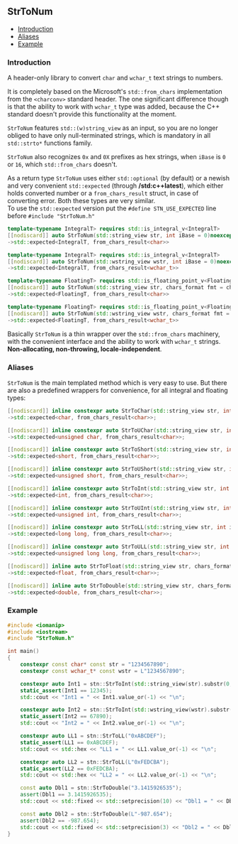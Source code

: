 ## StrToNum
* [Introduction](#introduction)
* [Aliases](#aliases)
* [Example](#example)

### Introduction
A header-only library to convert `char` and `wchar_t` text strings to numbers.  

It is completely based on the Microsoft's `std::from_chars` implementation from the `<charconv>` standard header. The one significant difference though is that the ability to work with `wchar_t` type was added, because the C++ standard doesn't provide this functionality at the moment.  

`StrToNum` features `std::(w)string_view` as an input, so you are no longer obliged to have only null-terminated strings, which is mandatory in all `std::strto*` functions family.  

`StrToNum` also recognizes `0x` and `0X` prefixes as hex strings, when `iBase` is `0` or `16`, which `std::from_chars` doesn't.

As a return type `StrToNum` uses either `std::optional` (by default) or a newish and very convenient `std::expected` (through **/std:c++latest**), which either holds converted number or a `from_chars_result` struct, in case of converting error. Both these types are very similar.  
To use the `std::expected` version put the `#define STN_USE_EXPECTED` line before `#include "StrToNum.h"`

```cpp
template<typename IntegralT> requires std::is_integral_v<IntegralT>
[[nodiscard]] auto StrToNum(std::string_view str, int iBase = 0)noexcept
->std::expected<IntegralT, from_chars_result<char>>
```
```cpp
template<typename IntegralT> requires std::is_integral_v<IntegralT>
[[nodiscard]] auto StrToNum(std::wstring_view wstr, int iBase = 0)noexcept
->std::expected<IntegralT, from_chars_result<wchar_t>>
```
```cpp
template<typename FloatingT> requires std::is_floating_point_v<FloatingT>
[[nodiscard]] auto StrToNum(std::string_view str, chars_format fmt = chars_format::general)noexcept
->std::expected<FloatingT, from_chars_result<char>>
```
```cpp
template<typename FloatingT> requires std::is_floating_point_v<FloatingT>
[[nodiscard]] auto StrToNum(std::wstring_view wstr, chars_format fmt = chars_format::general)noexcept
->std::expected<FloatingT, from_chars_result<wchar_t>>
```

Basically `StrToNum` is a thin wrapper over the `std::from_chars` machinery, with the convenient interface and the ability to work with `wchar_t` strings. **Non-allocating, non-throwing, locale-independent**.

### Aliases
`StrToNum` is the main templated method which is very easy to use. But there are also a predefined wrappers for convenience, for all integral and floating types:
```cpp
[[nodiscard]] inline constexpr auto StrToChar(std::string_view str, int iBase = 0)noexcept
->std::expected<char, from_chars_result<char>>;
```
```cpp		
[[nodiscard]] inline constexpr auto StrToUChar(std::string_view str, int iBase = 0)noexcept
->std::expected<unsigned char, from_chars_result<char>>;
```
```cpp		
[[nodiscard]] inline constexpr auto StrToShort(std::string_view str, int iBase = 0)noexcept
->std::expected<short, from_chars_result<char>>;
```
```cpp		
[[nodiscard]] inline constexpr auto StrToUShort(std::string_view str, int iBase = 0)noexcept
->std::expected<unsigned short, from_chars_result<char>>;
```
```cpp
[[nodiscard]] inline constexpr auto StrToInt(std::string_view str, int iBase = 0)noexcept
->std::expected<int, from_chars_result<char>>;
```
```cpp
[[nodiscard]] inline constexpr auto StrToUInt(std::string_view str, int iBase = 0)noexcept
->std::expected<unsigned int, from_chars_result<char>>;
```
```cpp
[[nodiscard]] inline constexpr auto StrToLL(std::string_view str, int iBase = 0)noexcept
->std::expected<long long, from_chars_result<char>>;
```
```cpp
[[nodiscard]] inline constexpr auto StrToULL(std::string_view str, int iBase = 0)noexcept
->std::expected<unsigned long long, from_chars_result<char>>;
```
```cpp
[[nodiscard]] inline auto StrToFloat(std::string_view str, chars_format fmt = chars_format::general)noexcept
->std::expected<float, from_chars_result<char>>;
```
```cpp
[[nodiscard]] inline auto StrToDouble(std::string_view str, chars_format fmt = chars_format::general)noexcept
->std::expected<double, from_chars_result<char>>;
```

### Example
```cpp
#include <iomanip>
#include <iostream>
#include "StrToNum.h"

int main()
{
    constexpr const char* const str = "1234567890";
    constexpr const wchar_t* const wstr = L"1234567890";

    constexpr auto Int1 = stn::StrToInt(std::string_view(str).substr(0, 5));
    static_assert(Int1 == 12345);
    std::cout << "Int1 = " << Int1.value_or(-1) << "\n";

    constexpr auto Int2 = stn::StrToInt(std::wstring_view(wstr).substr(5));
    static_assert(Int2 == 67890);
    std::cout << "Int2 = " << Int2.value_or(-1) << "\n";

    constexpr auto LL1 = stn::StrToLL("0xABCDEF");
    static_assert(LL1 == 0xABCDEF);
    std::cout << std::hex << "LL1 = " << LL1.value_or(-1) << "\n";

    constexpr auto LL2 = stn::StrToLL(L"0xFEDCBA");
    static_assert(LL2 == 0xFEDCBA);
    std::cout << std::hex << "LL2 = " << LL2.value_or(-1) << "\n";

    const auto Dbl1 = stn::StrToDouble("3.1415926535");
    assert(Dbl1 == 3.1415926535);
    std::cout << std::fixed << std::setprecision(10) << "Dbl1 = " << Dbl1.value_or(-1.) << "\n";

    const auto Dbl2 = stn::StrToDouble(L"-987.654");
    assert(Dbl2 == -987.654);
    std::cout << std::fixed << std::setprecision(3) << "Dbl2 = " << Dbl2.value_or(-1.) << "\n";
}
```